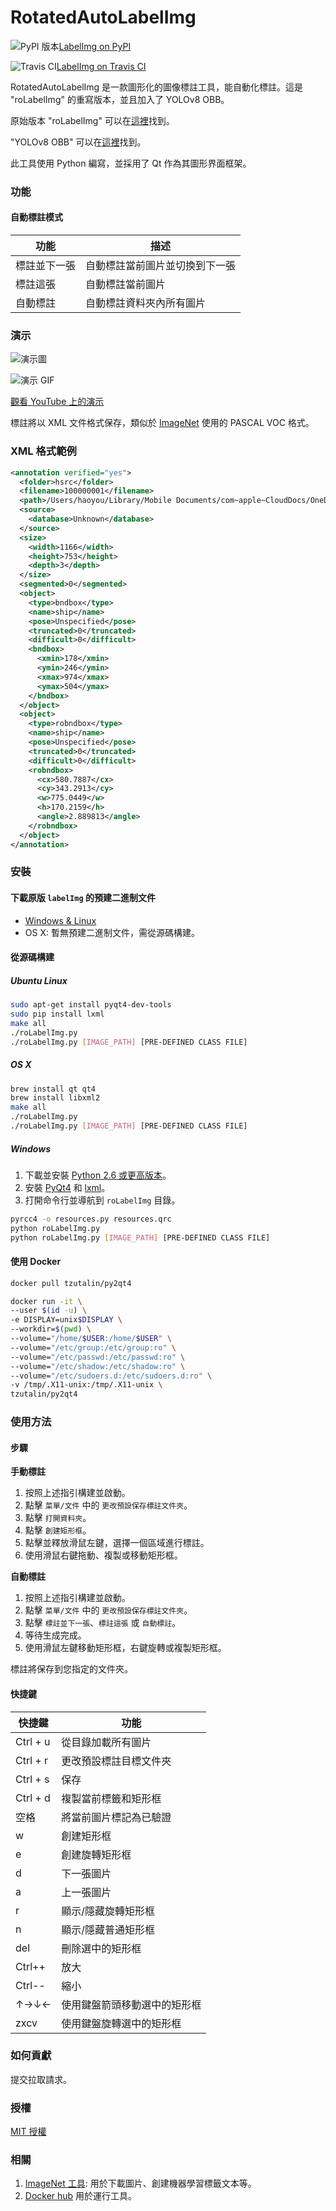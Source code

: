 # RotatedAutoLabelImg

![PyPI 版本](https://img.shields.io/pypi/v/labelimg.svg)[LabelImg on PyPI](https://pypi.python.org/pypi/labelimg)

![Travis CI](https://img.shields.io/travis/tzutalin/labelImg.svg)[LabelImg on Travis CI](https://travis-ci.org/tzutalin/labelImg)

RotatedAutoLabelImg 是一款圖形化的圖像標註工具，能自動化標註。這是 "roLabelImg" 的重寫版本，並且加入了 YOLOv8 OBB。

原始版本 "roLabelImg" 可以在[這裡](https://github.com/cgvict/roLabelImg)找到。

"YOLOv8 OBB" 可以在[這裡](https://github.com/orgs/ultralytics/discussions/7472)找到。

此工具使用 Python 編寫，並採用了 Qt 作為其圖形界面框架。

### 功能

#### 自動標註模式

| 功能           | 描述                                       |
|----------------|-------------------------------------------|
| 標註並下一張   | 自動標註當前圖片並切換到下一張             |
| 標註這張       | 自動標註當前圖片                          |
| 自動標註       | 自動標註資料夾內所有圖片                  |

### 演示

![演示圖](https://github.com/worldstar/RotatedAutoLabelImg/blob/master/demo/redemo1.png)

![演示 GIF](https://raw.githubusercontent.com/cgvict/roLabelImg/master/demo/demo_v2.5.gif)

[觀看 YouTube 上的演示](https://youtu.be/7D5lvol_QRA)

標註將以 XML 文件格式保存，類似於 [ImageNet](http://www.image-net.org/) 使用的 PASCAL VOC 格式。

### XML 格式範例

```xml
<annotation verified="yes">
  <folder>hsrc</folder>
  <filename>100000001</filename>
  <path>/Users/haoyou/Library/Mobile Documents/com~apple~CloudDocs/OneDrive/hsrc/100000001.bmp</path>
  <source>
    <database>Unknown</database>
  </source>
  <size>
    <width>1166</width>
    <height>753</height>
    <depth>3</depth>
  </size>
  <segmented>0</segmented>
  <object>
    <type>bndbox</type>
    <name>ship</name>
    <pose>Unspecified</pose>
    <truncated>0</truncated>
    <difficult>0</difficult>
    <bndbox>
      <xmin>178</xmin>
      <ymin>246</ymin>
      <xmax>974</xmax>
      <ymax>504</ymax>
    </bndbox>
  </object>
  <object>
    <type>robndbox</type>
    <name>ship</name>
    <pose>Unspecified</pose>
    <truncated>0</truncated>
    <difficult>0</difficult>
    <robndbox>
      <cx>580.7887</cx>
      <cy>343.2913</cy>
      <w>775.0449</w>
      <h>170.2159</h>
      <angle>2.889813</angle>
    </robndbox>
  </object>
</annotation>
```

### 安裝

#### 下載原版 `labelImg` 的預建二進制文件

- [Windows & Linux](http://tzutalin.github.io/labelImg/)
- OS X: 暫無預建二進制文件，需從源碼構建。

#### 從源碼構建

##### Ubuntu Linux

```bash
sudo apt-get install pyqt4-dev-tools
sudo pip install lxml
make all
./roLabelImg.py
./roLabelImg.py [IMAGE_PATH] [PRE-DEFINED CLASS FILE]
```

##### OS X

```bash
brew install qt qt4
brew install libxml2
make all
./roLabelImg.py
./roLabelImg.py [IMAGE_PATH] [PRE-DEFINED CLASS FILE]
```

##### Windows

1. 下載並安裝 [Python 2.6 或更高版本](https://www.python.org/downloads/windows/)。
2. 安裝 [PyQt4](https://www.riverbankcomputing.com/software/pyqt/download) 和 [lxml](http://lxml.de/installation.html)。
3. 打開命令行並導航到 `roLabelImg` 目錄。

```bash
pyrcc4 -o resources.py resources.qrc
python roLabelImg.py
python roLabelImg.py [IMAGE_PATH] [PRE-DEFINED CLASS FILE]
```

#### 使用 Docker

```bash
docker pull tzutalin/py2qt4

docker run -it \
--user $(id -u) \
-e DISPLAY=unix$DISPLAY \
--workdir=$(pwd) \
--volume="/home/$USER:/home/$USER" \
--volume="/etc/group:/etc/group:ro" \
--volume="/etc/passwd:/etc/passwd:ro" \
--volume="/etc/shadow:/etc/shadow:ro" \
--volume="/etc/sudoers.d:/etc/sudoers.d:ro" \
-v /tmp/.X11-unix:/tmp/.X11-unix \
tzutalin/py2qt4
```

### 使用方法

#### 步驟

**手動標註**

1. 按照上述指引構建並啟動。
2. 點擊 `菜單/文件` 中的 `更改預設保存標註文件夾`。
3. 點擊 `打開資料夾`。
4. 點擊 `創建矩形框`。
5. 點擊並釋放滑鼠左鍵，選擇一個區域進行標註。
6. 使用滑鼠右鍵拖動、複製或移動矩形框。

**自動標註**

1. 按照上述指引構建並啟動。
2. 點擊 `菜單/文件` 中的 `更改預設保存標註文件夾`。
3. 點擊 `標註並下一張`、`標註這張` 或 `自動標註`。
4. 等待生成完成。
5. 使用滑鼠左鍵移動矩形框，右鍵旋轉或複製矩形框。

標註將保存到您指定的文件夾。

#### 快捷鍵

| 快捷鍵       | 功能                                       |
|--------------|-------------------------------------------|
| Ctrl + u     | 從目錄加載所有圖片                        |
| Ctrl + r     | 更改預設標註目標文件夾                    |
| Ctrl + s     | 保存                                      |
| Ctrl + d     | 複製當前標籤和矩形框                      |
| 空格         | 將當前圖片標記為已驗證                    |
| w            | 創建矩形框                                |
| e            | 創建旋轉矩形框                            |
| d            | 下一張圖片                                |
| a            | 上一張圖片                                |
| r            | 顯示/隱藏旋轉矩形框                       |
| n            | 顯示/隱藏普通矩形框                       |
| del          | 刪除選中的矩形框                          |
| Ctrl++       | 放大                                      |
| Ctrl--       | 縮小                                      |
| ↑→↓←       | 使用鍵盤箭頭移動選中的矩形框               |
| zxcv         | 使用鍵盤旋轉選中的矩形框                  |

### 如何貢獻

提交拉取請求。

### 授權

[MIT 授權](https://github.com/cgvict/roLabelImg/blob/master/LICENSE)

### 相關

1. [ImageNet 工具](https://github.com/tzutalin/ImageNet_Utils): 用於下載圖片、創建機器學習標籤文本等。
2. [Docker hub](https://hub.docker.com/r/tzutalin/py2qt4) 用於運行工具。
